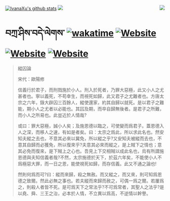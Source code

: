 [![IvanaXu's github stats](https://github-readme-stats.vercel.app/api?username=IvanaXu&theme=codeSTACKr)](https://github.com/anuraghazra/github-readme-stats)
<img align="right" src="https://github-readme-stats.vercel.app/api/top-langs/?username=IvanaXu&langs_count=8&theme=codeSTACKr" />
<img src="https://github-readme-stats.vercel.app/api/wakatime?username=IvanaXu&layout=compact&langs_count=8&theme=codeSTACKr&custom_title=Programming&nbsp;Times&nbsp;(Since&nbsp;Jul.29.2021)" />
# བཀྲ་ཤིས་བདེ་ལེགས་	[![wakatime](https://wakatime.com/badge/user/5043ee4a-e361-4607-9d47-d557f2005d05.svg)](https://wakatime.com/@5043ee4a-e361-4607-9d47-d557f2005d05)	[![Website](https://img.shields.io/website?label=tianchi&up_color=orange&up_message=IvanaXu&url=https%3A%2F%2Fshields.io)](https://tianchi.aliyun.com/home/science/scienceDetail?userId=1095279182618)	[![Website](https://img.shields.io/website?label=yuque&up_color=green&up_message=IvanaXu&url=https%3A%2F%2Fshields.io)](https://www.yuque.com/ivanaxu)	[![Website](https://img.shields.io/website?label=leetcode&up_color=yellow&up_message=IvanaXu&url=https%3A%2F%2Fshields.io)](https://leetcode.cn/u/ivanaxu)
> 縱囚論
> 
> 宋代：歐陽修 
> 
> 信義行於君子，而刑戮施於小人。刑入於死者，乃罪大惡極，此又小人之尤甚者也。寧以義死，不苟幸生，而視死如歸，此又君子之尤難者也。方唐太宗之六年，錄大辟囚三百餘人，縱使還家，約其自歸以就死。是以君子之難能，期小人之尤者以必能也。其囚及期，而卒自歸無後者。是君子之所難，而小人之所易也。此豈近於人情哉?
> 
> 或曰：罪大惡極，誠小人矣；及施恩德以臨之，可使變而爲君子。蓋恩德入人之深，而移人之速，有如是者矣。曰：太宗之爲此，所以求此名也。然安知夫縱之去也，不意其必來以冀免，所以縱之乎?又安知夫被縱而去也，不意其自歸而必獲免，所以復來乎?夫意其必來而縱之，是上賊下之情也；意其必免而復來，是下賊上之心也。吾見上下交相賊以成此名也，烏有所謂施恩德與夫知信義者哉?不然，太宗施德於天下，於茲六年矣，不能使小人不爲極惡大罪，而一日之恩，能使視死如歸，而存信義。此又不通之論也!
> 
> 然則何爲而可?曰：縱而來歸，殺之無赦。而又縱之，而又來，則可知爲恩德之致爾。然此必無之事也。若夫縱而來歸而赦之，可偶一爲之爾。若屢爲之，則殺人者皆不死。是可爲天下之常法乎?不可爲常者，其聖人之法乎?是以堯、舜、三王之治，必本於人情，不立異以爲高，不逆情以幹譽。
>
